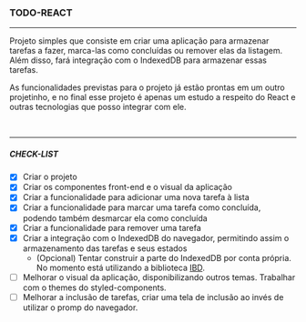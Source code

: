 ### TODO-REACT

<hr>
<p>
Projeto simples que consiste em criar uma aplicação para armazenar tarefas a fazer, marca-las como concluídas ou remover elas da listagem. Além disso, fará integração com o IndexedDB para armazenar essas tarefas.
</p>
<p>
As funcionalidades previstas para o projeto já estão prontas em um outro projetinho, e no final esse projeto é apenas um estudo a respeito do React e outras tecnologias que posso integrar com ele.
</p>
<br>
<hr>

##### CHECK-LIST

- [x] Criar o projeto
- [x] Criar os componentes front-end e o visual da aplicação
- [x] Criar a funcionalidade para adicionar uma nova tarefa à lista
- [x] Criar a funcionalidade para marcar uma tarefa como concluída, podendo também desmarcar ela como concluída
- [x] Criar a funcionalidade para remover uma tarefa
- [x] Criar a integração com o IndexedDB do navegador, permitindo assim o armazenamento das tarefas e seus estados
  - \(Opcional) Tentar construir a parte do IndexedDB por conta própria. No momento está utilizando a biblioteca [IBD](https://github.com/jakearchibald/idb).
- [ ] Melhorar o visual da aplicação, disponibilizando outros temas. Trabalhar com o themes do styled-components.
- [ ] Melhorar a inclusão de tarefas, criar uma tela de inclusão ao invés de utilizar o promp do navegador.
